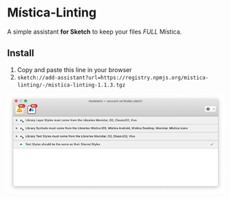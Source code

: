 # Mística-Linting
A simple assistant **for Sketch** to keep your files *FULL* Mística.

## Install
1. Copy and paste this line in your browser  
2. `sketch://add-assistant?url=https://registry.npmjs.org/mistica-linting/-/mistica-linting-1.1.3.tgz`

<div align="center">
  <img src="img/mistica-linting-image.png">
</div>
